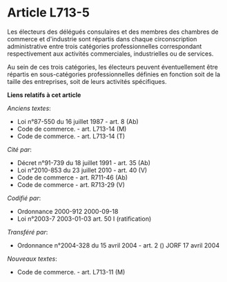 # Article L713-5

Les électeurs des délégués consulaires et des membres des chambres de commerce et d'industrie sont répartis dans chaque
circonscription administrative entre trois catégories professionnelles correspondant respectivement aux activités
commerciales, industrielles ou de services.

Au sein de ces trois catégories, les électeurs peuvent éventuellement être répartis en sous-catégories professionnelles
définies en fonction soit de la taille des entreprises, soit de leurs activités spécifiques.

**Liens relatifs à cet article**

_Anciens textes_:

  - Loi n°87-550 du 16 juillet 1987 - art. 8 (Ab)
  - Code de commerce. - art. L713-14 (M)
  - Code de commerce. - art. L713-14 (T)

_Cité par_:

  - Décret n°91-739 du 18 juillet 1991 - art. 35 (Ab)
  - Loi n°2010-853 du 23 juillet 2010 - art. 40 (V)
  - Code de commerce - art. R711-46 (Ab)
  - Code de commerce - art. R713-29 (V)

_Codifié par_:

  - Ordonnance 2000-912 2000-09-18
  - Loi n°2003-7 2003-01-03 art. 50 I (ratification)

_Transféré par_:

  - Ordonnance n°2004-328 du 15 avril 2004 - art. 2 () JORF 17 avril 2004

_Nouveaux textes_:

  - Code de commerce. - art. L713-11 (M)
